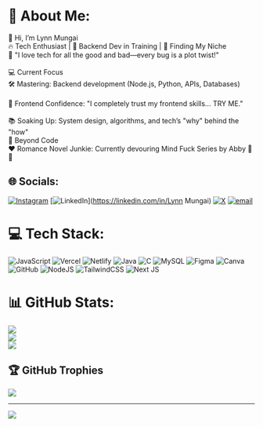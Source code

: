 # 💫 About Me:
👋 Hi, I’m Lynn Mungai<br>🔥 Tech Enthusiast | 🌱 Backend Dev in Training | 🎯 Finding My Niche<br>📍 "I love tech for all the good and bad—every bug is a plot twist!"<br><br>💻 Current Focus<br>🛠️ Mastering: Backend development (Node.js, Python, APIs, Databases)<br><br>🎨 Frontend Confidence: "I completely trust my frontend skills… TRY ME."<br><br>📚 Soaking Up: System design, algorithms, and tech’s "why" behind the "how"<br>📖 Beyond Code<br>❤️ Romance Novel Junkie: Currently devouring Mind Fuck Series by Abby 📖✨


## 🌐 Socials:
[![Instagram](https://img.shields.io/badge/Instagram-%23E4405F.svg?logo=Instagram&logoColor=white)](https://instagram.com/immaculat.a) [![LinkedIn](https://www.linkedin.com/in/lynn-mungai)](https://linkedin.com/in/Lynn Mungai) [![X](https://img.shields.io/badge/X-black.svg?logo=X&logoColor=white)](https://x.com/immacula_ta) [![email](https://img.shields.io/badge/Email-D14836?logo=gmail&logoColor=white)](mailto:lynnmungai08@gmail.com) 

# 💻 Tech Stack:
![JavaScript](https://img.shields.io/badge/javascript-%23323330.svg?style=for-the-badge&logo=javascript&logoColor=%23F7DF1E) ![Vercel](https://img.shields.io/badge/vercel-%23000000.svg?style=for-the-badge&logo=vercel&logoColor=white) ![Netlify](https://img.shields.io/badge/netlify-%23000000.svg?style=for-the-badge&logo=netlify&logoColor=#00C7B7) ![Java](https://img.shields.io/badge/java-%23ED8B00.svg?style=for-the-badge&logo=openjdk&logoColor=white) ![C](https://img.shields.io/badge/c-%2300599C.svg?style=for-the-badge&logo=c&logoColor=white) ![MySQL](https://img.shields.io/badge/mysql-4479A1.svg?style=for-the-badge&logo=mysql&logoColor=white) ![Figma](https://img.shields.io/badge/figma-%23F24E1E.svg?style=for-the-badge&logo=figma&logoColor=white) ![Canva](https://img.shields.io/badge/Canva-%2300C4CC.svg?style=for-the-badge&logo=Canva&logoColor=white) ![GitHub](https://img.shields.io/badge/github-%23121011.svg?style=for-the-badge&logo=github&logoColor=white) ![NodeJS](https://img.shields.io/badge/node.js-6DA55F?style=for-the-badge&logo=node.js&logoColor=white) ![TailwindCSS](https://img.shields.io/badge/tailwindcss-%2338B2AC.svg?style=for-the-badge&logo=tailwind-css&logoColor=white) ![Next JS](https://img.shields.io/badge/Next-black?style=for-the-badge&logo=next.js&logoColor=white)
# 📊 GitHub Stats:
![](https://github-readme-stats.vercel.app/api?username=amar2pro&theme=rose&hide_border=false&include_all_commits=false&count_private=false)<br/>
![](https://nirzak-streak-stats.vercel.app/?user=amar2pro&theme=rose&hide_border=false)<br/>
![](https://github-readme-stats.vercel.app/api/top-langs/?username=amar2pro&theme=rose&hide_border=false&include_all_commits=false&count_private=false&layout=compact)

## 🏆 GitHub Trophies
![](https://github-profile-trophy.vercel.app/?username=amar2pro&theme=radical&no-frame=false&no-bg=true&margin-w=4)

---
[![](https://visitcount.itsvg.in/api?id=amar2pro&icon=7&color=11)](https://visitcount.itsvg.in)

<!-- Proudly created with GPRM ( https://gprm.itsvg.in ) -->
